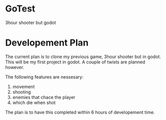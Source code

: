 # GoTest
3hour shooter but godot

# Developement Plan
The current plan is to clone my previous game, 3hour shooter but in godot. This will be my first project in godot. A couple of twists are planned however.

The following features are nessesary:
1) movement
2) shooting
3) enemies that chace the player
4) which die when shot

The plan is to have this completed within 6 hours of developement time.
